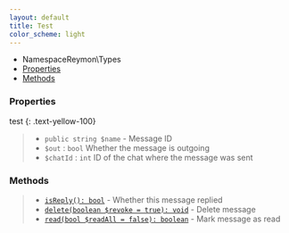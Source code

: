 ```yaml
---
layout: default
title: Test
color_scheme: light
---
```

- NamespaceReymon\Types
- [Properties](#Properties)
- [Methods](#Methods)

### Properties
test
{: .text-yellow-100}
> - `public string $name` - Message ID
> - `$out` : `bool` Whether the message is outgoing
> - `$chatId` : `int` ID of the chat where the message was sent

### Methods
> - [`isReply(): bool`](#felan) - Whether this message replied
> - [`delete(boolean $revoke = true): void`](#felan) - Delete message
> - [`read(bool $readAll = false): boolean`](#felan) - Mark message as read

